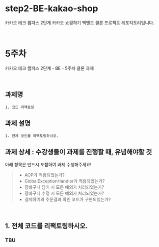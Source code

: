 # step2-BE-kakao-shop
카카오 테크 캠퍼스 2단계 카카오 쇼핑하기 백엔드 클론 프로젝트 레포지토리입니다.

</br>

# 5주차
카카오 테크 캠퍼스 2단계 - BE - 5주차 클론 과제</br>

</br>

## **과제명**
```
1. 코드 리팩토링
```

## **과제 설명**
```
1. 전체 코드를 리팩토링하시오.
```

## **과제 상세 : 수강생들이 과제를 진행할 때, 유념해야할 것**
아래 항목은 반드시 포함하여 과제 수행해주세요!
>- AOP가 적용되었는가?
>- GlobalExceptionHandler가 적용되었는가?
>- 장바구니 담기 시 모든 예외가 처리되었는가?
>- 장바구니 수정 시 모든 예외가 처리되었는가?
>- 결제하기와 주문결과 확인 코드가 구현되었는가?

</br>

## **1. 전체 코드를 리팩토링하시오.**

### TBU